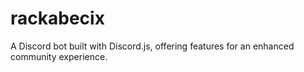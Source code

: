 # rackabecix
A Discord bot built with Discord.js, offering features for an enhanced community experience.

